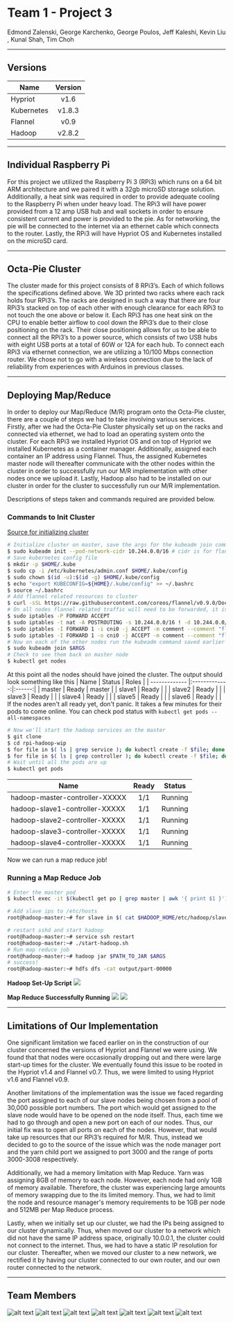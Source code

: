 # Team 1 - Project 3

Edmond Zalenski, George Karchenko, George Poulos, Jeff Kaleshi, Kevin Liu , Kunal Shah, Tim Choh
* * *

## Versions
| Name          | Version       |
| ------------- |:-------------:|
| Hypriot       | v1.6          |
| Kubernetes    | v1.8.3        |
| Flannel       | v0.9          |
| Hadoop        | v2.8.2        |
* * *

## Individual Raspberry Pi
For this project we utilized the Raspberry Pi 3 (RPi3) which runs on a 64 bit ARM architecture and we paired it with a 32gb microSD storage solution. Additionally, a heat sink was required in order to provide adequate cooling to the Raspberry Pi when under heavy load.  The RPi3 will have power provided from a 12 amp USB hub and wall sockets in order to ensure consistent current and power is provided to the pie. As for networking, the pie will be connected to the internet via an ethernet cable which connects to the router.  Lastly, the RPi3 will have Hypriot OS and Kubernetes installed on the microSD card.
* * *

## Octa-Pie Cluster
The cluster made for this project consists of 8 RPi3’s. Each of which follows the specifications defined above.  We 3D printed two racks where each rack holds four RPi3’s.  The racks are designed in such a way that there are four RPi3’s stacked on top of each other with enough clearance for each RPi3 to not touch the one above or below it.  Each RPi3 has one heat sink on the CPU to enable better airflow to cool down the RPi3’s due to their close positioning on the rack. Their close positioning allows for us to be able to connect all the RPi3’s to a power source, which consists of two USB hubs with eight USB ports at a total of 60W or 12A for each hub.  To connect each RPi3 via ethernet connection, we are utilizing a 10/100 Mbps connection router. We chose not to go with a wireless connection due to the lack of reliability from experiences with Arduinos in previous classes.
* * *

## Deploying Map/Reduce
In order to deploy our Map/Reduce (M/R) program onto the Octa-Pie cluster, there are a couple of steps we had to take involving various services. Firstly, after we had the Octa-Pie Cluster physically set up on the racks and connected via ethernet, we had to load an operating system onto the cluster. For each RPi3 we installed Hypriot OS and on top of Hypriot we installed Kubernetes as a container manager. Additionally, assigned each container an IP address using Flannel. Thus, the assigned Kubernetes master node will thereafter communicate with the other nodes within the cluster in order to successfully run our M/R implementation with other nodes once we upload it. Lastly, Hadoop also had to be installed on our cluster in order for the cluster to successfully run our M/R implementation.

Descriptions of steps taken and commands required are provided below.

### Commands to Init Cluster
[Source for initializing cluster](http://www.ecliptik.com/Raspberry-Pi-Kubernetes-Cluster/)
```sh
# Initialize cluster on master, save the args for the kubeadm join command outputted
$ sudo kubeadm init --pod-network-cidr 10.244.0.0/16 # cidr is for flannel
# Save kubernetes config file
$ mkdir -p $HOME/.kube
$ sudo cp -i /etc/kubernetes/admin.conf $HOME/.kube/config
$ sudo chown $(id -u):$(id -g) $HOME/.kube/config
$ echo "export KUBECONFIG=${HOME}/.kube/config" >> ~/.bashrc
$ source ~/.bashrc
# Add flannel related resources to cluster
$ curl -sSL https://raw.githubusercontent.com/coreos/flannel/v0.9.0/Documentation/kube-flannel.yml | sed "s/amd64/arm64/g" | kubectl create -f -
# On all nodes flannel related traffic will need to be forwarded, it is recommended to use something like netfilter-persistent to save the rules between sessions.
$ sudo iptables -P FORWARD ACCEPT
$ sudo iptables -t nat -A POSTROUTING -s 10.244.0.0/16 ! -d 10.244.0.0/16 -j MASQUERADE
$ sudo iptables -I FORWARD 1 -i cni0 -j ACCEPT -m comment --comment "flannel subnet"
$ sudo iptables -I FORWARD 1 -o cni0 -j ACCEPT -m comment --comment "flannel subnet"
# Now on each of the other nodes run the kubeadm command saved earlier
$ sudo kubeadm join $ARGS
# Check to see them back on master node
$ kubectl get nodes
```

At this point all the nodes should have joined the cluster. The output should look something like this
| Name          | Status        | Roles  |
| ------------- |:-------------:|:------:|
| master        | Ready         | master |
| slave1        | Ready         | <none> |
| slave2        | Ready         | <none> |
| slave3        | Ready         | <none> |
| slave4        | Ready         | <none> |
| slave5        | Ready         | <none> |
| slave6        | Ready         | <none> |
If the nodes aren't all ready yet, don't panic. It takes a few minutes for their pods to come online.
You can check pod status with `kubectl get pods --all-namespaces`

```sh
# Now we'll start the hadoop services on the master
$ git clone
$ cd rpi-hadoop-wip
$ for file in $( ls | grep service ); do kubectl create -f $file; done
$ for file in $( ls | grep controller ); do kubectl create -f $file; done
# Wait until all the pods are up
$ kubectl get pods
```
| Name                            | Ready | Status  |
| ------------------------------- |:-----:|:-------:|
| hadoop-master-controller-XXXXX  | 1/1   | Running |
| hadoop-slave1-controller-XXXXX  | 1/1   | Running |
| hadoop-slave2-controller-XXXXX  | 1/1   | Running |
| hadoop-slave3-controller-XXXXX  | 1/1   | Running |
| hadoop-slave4-controller-XXXXX  | 1/1   | Running |
Now we can run a map reduce job!

### Running a Map Reduce Job
```sh
# Enter the master pod
$ kubectl exec -it $(kubectl get po | grep master | awk '{ print $1 }') -- /bin/bash

# Add slave ips to /etc/hosts
root@hadoop-master:~# for slave in $( cat $HADOOP_HOME/etc/hadoop/slaves ); do echo "$(nslookup $slave | grep -m2 Address | tail -n1 | awk '{ print $2 }') $slave" >> /etc/hosts; done;

# restart sshd and start hadoop
root@hadoop-master:~# service ssh restart
root@hadoop-master:~# ./start-hadoop.sh
# Run map reduce job
root@hadoop-master:~# hadoop jar $PATH_TO_JAR $ARGS
# success!
root@hadoop-master:~# hdfs dfs -cat output/part-00000
```

**Hadoop Set-Up Script**
![](https://imgur.com/ArA2MDN.png)

**Map Reduce Successfully Running**
![](https://imgur.com/3YyhNKo.png)
![](https://imgur.com/9f15R3q.png)
* * *

## Limitations of Our Implementation

One significant limitation we faced earlier on in the construction of our cluster concerned the versions of Hypriot and Flannel we were using. We found that that nodes were occasionally dropping out and there were large start-up times for the cluster. We eventually found this issue to be rooted in the Hypriot v1.4 and Flannel v0.7. Thus, we were limited to using Hypriot v1.6 and Flannel v0.9.

Another limitations of the implementation was the issue we faced regarding the port assigned to each of our slave nodes being chosen from a pool of 30,000 possible port numbers. The port which would get assigned to the slave node would have to be opened on the node itself. Thus, each time we had to go through and open a new port on each of our nodes. Thus, our initial fix was to open all ports on each of the nodes. However, that would take up resources that our RPi3’s required for M/R. Thus, instead we decided to go to the source of the issue which was the node manager port and the yarn child port we assigned to port 3000 and the range of ports 3000-3008 respectively.

Additionally, we had a memory limitation with Map Reduce. Yarn was assigning 8GB of memory to each node. However, each node had only 1GB of memory available. Therefore, the cluster was experiencing large amounts of memory swapping due to the its limited memory. Thus, we had to limit the node and resource manager's memory requirements to be 1GB per node and 512MB per Map Reduce process.

Lastly, when we initially set up our cluster, we had the IPs being assigned to our cluster dynamically. Thus, when moved our cluster to a network which did not have the same IP address space, originally 10.0.0.1, the cluster could not connect to the internet. Thus, we had to have a static IP resolution for our cluster. Thereafter, when we moved our cluster to a new network, we rectified it by having our cluster connected to our own router, and our own router connected to the network.

* * *

## Team Members
![alt text](https://i.imgur.com/s5MeYOX.png 'Edmond Zalenski')
![alt text](https://i.imgur.com/WBljN2W.png 'George Kharchenko')
![alt text](https://i.imgur.com/vJaKvek.png 'George Poulos')
![alt text](https://imgur.com/kC9YR9l.png 'Jeff Kaleshi')
![alt text](https://imgur.com/Y0XF2Zd.png 'Kevin Liu')
![alt text](https://imgur.com/93jdJll.png 'Kunal Shah')
![alt text](https://imgur.com/EHiIEM4.png 'Tim Choh')
